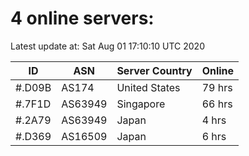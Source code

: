 # 4 online servers:

Latest update at: Sat Aug 01 17:10:10 UTC 2020

| ID | ASN | Server Country | Online |
| -- | --- | -------------- | ------ |
| #.D09B | AS174 | United States | 79 hrs |
| #.7F1D | AS63949 | Singapore | 66 hrs |
| #.2A79 | AS63949 | Japan | 4 hrs |
| #.D369 | AS16509 | Japan | 6 hrs |

